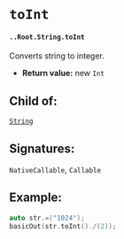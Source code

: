 # `toInt`

#### `..Root.String.toInt`

Converts string to integer.

* **Return value:** new `Int`

## Child of:

[`String`](docs..Root.String.md)

## Signatures:

`NativeCallable`, `Callable`


## Example:

```c
auto str.=("1024");
basicOut(str.toInt()./(2));
```